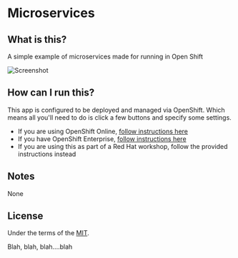 # Microservices

## What is this?
A simple example of microservices made for running in Open Shift

![Screenshot](./.screens/TBD.png)

## How can I run this?
This app is configured to be deployed and managed via OpenShift.  Which means all you'll need to do is click a few buttons and specify some settings.
* If you are using OpenShift Online, [follow instructions here][1]
* If you have OpenShift Enterprise, [follow instructions here][2]
* If you are using this as part of a Red Hat workshop, follow the provided instructions instead

## Notes
None

## License
Under the terms of the [MIT][3].


[1]: https://developers.openshift.com/en/getting-started-overview.html
[2]: https://docs.openshift.com/enterprise/latest/welcome/index.html
[3]: https://opensource.org/licenses/MIT

Blah, blah, blah....blah
